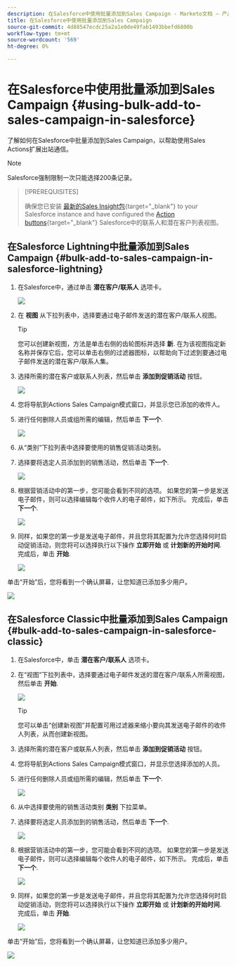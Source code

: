 ```yaml
---
description: 在Salesforce中使用批量添加到Sales Campaign - Marketo文档 — 产品文档
title: 在Salesforce中使用批量添加到Sales Campaign
source-git-commit: 4d88547ecdc25a2a1e0de49fab1493bbefd6800b
workflow-type: tm+mt
source-wordcount: '569'
ht-degree: 0%

---
```


# 在Salesforce中使用批量添加到Sales Campaign {#using-bulk-add-to-sales-campaign-in-salesforce}

了解如何在Salesforce中批量添加到Sales Campaign，以帮助使用Sales Actions扩展出站通信。

>[!NOTE]
>
>Salesforce强制限制一次只能选择200条记录。

>[!PREREQUISITES]
>
>确保您已安装 [最新的Sales Insight包](/help/marketo/product-docs/marketo-sales-insight/msi-for-salesforce/upgrading/upgrading-your-msi-package.md){target="_blank"} to your Salesforce instance and have configured the [Action buttons](/help/marketo/product-docs/marketo-sales-insight/actions/crm/salesforce-package-configuration/add-action-buttons-to-salesforce-list-view.md){target="_blank"} Salesforce中的联系人和潜在客户列表视图。

## 在Salesforce Lightning中批量添加到Sales Campaign {#bulk-add-to-sales-campaign-in-salesforce-lightning}

1. 在Salesforce中，通过单击 **潜在客户/联系人** 选项卡。

   ![](assets/using-bulk-add-to-sales-campaign-in-salesforce-1.png)

1. 在 **视图** 从下拉列表中，选择要通过电子邮件发送的潜在客户/联系人视图。

   >[!TIP]
   >
   >您可以创建新视图，方法是单击右侧的齿轮图标并选择 **新**. 在为该视图指定新名称并保存它后，您可以单击右侧的过滤器图标，以帮助向下过滤到要通过电子邮件发送的潜在客户/联系人集。

1. 选择所需的潜在客户或联系人列表，然后单击 **添加到促销活动** 按钮。

   ![](assets/using-bulk-add-to-sales-campaign-in-salesforce-2.png)

1. 您将导航到Actions Sales Campaign模式窗口，并显示您已添加的收件人。

1. 进行任何删除人员或组所需的编辑，然后单击 **下一个**.

   ![](assets/using-bulk-add-to-sales-campaign-in-salesforce-3.png)

1. 从“类别”下拉列表中选择要使用的销售促销活动类别。

1. 选择要将选定人员添加到的销售活动，然后单击 **下一个**.

   ![](assets/using-bulk-add-to-sales-campaign-in-salesforce-4.png)

1. 根据营销活动中的第一步，您可能会看到不同的选项。 如果您的第一步是发送电子邮件，则可以选择编辑每个收件人的电子邮件，如下所示。 完成后，单击 **下一个**.

   ![](assets/using-bulk-add-to-sales-campaign-in-salesforce-5.png)

1. 同样，如果您的第一步是发送电子邮件，并且您将其配置为允许您选择何时启动促销活动，则您将可以选择执行以下操作 **立即开始** 或 **计划新的开始时间**. 完成后，单击 **开始**.

   ![](assets/using-bulk-add-to-sales-campaign-in-salesforce-6.png)

单击“开始”后，您将看到一个确认屏幕，让您知道已添加多少用户。

![](assets/using-bulk-add-to-sales-campaign-in-salesforce-7.png)

## 在Salesforce Classic中批量添加到Sales Campaign {#bulk-add-to-sales-campaign-in-salesforce-classic}

1. 在Salesforce中，单击 **潜在客户/联系人** 选项卡。

1. 在“视图”下拉列表中，选择要通过电子邮件发送的潜在客户/联系人所需视图，然后单击 **开始**.

   ![](assets/using-bulk-add-to-sales-campaign-in-salesforce-8.png)

   >[!TIP]
   >
   >您可以单击“创建新视图”并配置可用过滤器来缩小要向其发送电子邮件的收件人列表，从而创建新视图。

1. 选择所需的潜在客户或联系人列表，然后单击 **添加到促销活动** 按钮。

1. 您将导航到Actions Sales Campaign模式窗口，并显示您选择添加的人员。

1. 进行任何删除人员或组所需的编辑，然后单击 **下一个**.

   ![](assets/using-bulk-add-to-sales-campaign-in-salesforce-9.png)

1. 从中选择要使用的销售活动类别 **类别** 下拉菜单。

1. 选择要将选定人员添加到的销售活动，然后单击 **下一个**.

   ![](assets/using-bulk-add-to-sales-campaign-in-salesforce-10.png)

1. 根据营销活动中的第一步，您可能会看到不同的选项。 如果您的第一步是发送电子邮件，则可以选择编辑每个收件人的电子邮件，如下所示。 完成后，单击 **下一个**.

   ![](assets/using-bulk-add-to-sales-campaign-in-salesforce-11.png)

1. 同样，如果您的第一步是发送电子邮件，并且您将其配置为允许您选择何时启动促销活动，则您将可以选择执行以下操作 **立即开始** 或 **计划新的开始时间**. 完成后，单击 **开始**.

   ![](assets/using-bulk-add-to-sales-campaign-in-salesforce-12.png)

单击“开始”后，您将看到一个确认屏幕，让您知道已添加多少用户。

![](assets/using-bulk-add-to-sales-campaign-in-salesforce-13.png)
